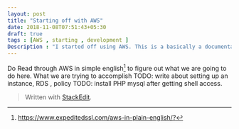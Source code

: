 ```yaml
---
layout: post
title: "Starting off with AWS"
date: 2018-11-08T07:51:43+05:30
draft: true
tags : [AWS , starting , development ]
Description : "I started off using AWS. This is a basically a documentation of how i set up a simple site using EC2"
---
```

Do Read through AWS in simple english[^awsSimpleLanguage] to figure out what we are going to do here. What we are trying to accomplish 
TODO: write about setting up an instance, RDS , policy 
TODO: install PHP mysql after getting shell access.

[^awsSimpleLanguage]:<https://www.expeditedssl.com/aws-in-plain-english/?>

> Written with [StackEdit](https://stackedit.io/).
<!--stackedit_data:
eyJoaXN0b3J5IjpbMTc5MDc2NDY5LC0zMjQyMTk5OTgsNDQ0ND
U3MzQzLDUxMDk0NDAxMCwxODg0NTU1OTYwLDczMDk5ODExNl19

-->